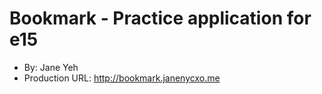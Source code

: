 # Bookmark - Practice application for e15
+ By: Jane Yeh
+ Production URL: <http://bookmark.janenycxo.me>